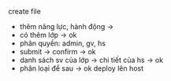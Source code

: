 create file
- thêm năng lực, hành động -> 
- có thêm lớp -> ok
- phân quyền: admin, gv, hs
- submit -> confirm -> ok
- danh sách sv của lớp -> chi tiết của hs -> ok
- phân loại để sau -> ok
deploy lên host
